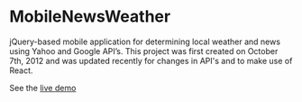 # MobileNewsWeather
jQuery-based mobile application for determining local weather and news using Yahoo and Google API’s.  This project was first created on October 7th, 2012 and was updated recently for changes in API's and to make use of React.

See the [live demo](http://gdicristofaro.github.io/MobileNewsWeather/)
